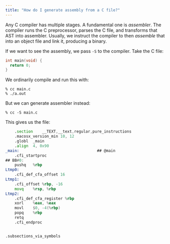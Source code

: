 ```yaml
---
title: "How do I generate assembly from a C file?"
---
```


Any C compiler has multiple stages. A fundamental one is _assembler_. The compiler runs the C preprocessor, parses the C file, and transforms that AST into assembler. Usually, we instruct the compiler to then _assemble_ that into an object file and link it, producing a binary.

If we want to see the assembly, we pass `-S` to the compiler. Take the C file:

```c
int main(void) {
  return 0;
}
```

We ordinarily compile and run this with:

```
% cc main.c
% ./a.out
```

But we can generate assembler instead:

```
% cc -S main.c
```

This gives us the file:

```asm
	.section	__TEXT,__text,regular,pure_instructions
	.macosx_version_min 10, 12
	.globl	_main
	.align	4, 0x90
_main:                                  ## @main
	.cfi_startproc
## BB#0:
	pushq	%rbp
Ltmp0:
	.cfi_def_cfa_offset 16
Ltmp1:
	.cfi_offset %rbp, -16
	movq	%rsp, %rbp
Ltmp2:
	.cfi_def_cfa_register %rbp
	xorl	%eax, %eax
	movl	$0, -4(%rbp)
	popq	%rbp
	retq
	.cfi_endproc


.subsections_via_symbols
```
